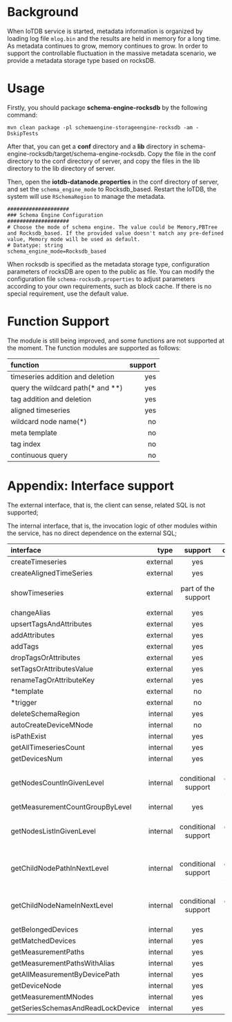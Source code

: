<!--

    Licensed to the Apache Software Foundation (ASF) under one
    or more contributor license agreements.  See the NOTICE file
    distributed with this work for additional information
    regarding copyright ownership.  The ASF licenses this file
    to you under the Apache License, Version 2.0 (the
    "License"); you may not use this file except in compliance
    with the License.  You may obtain a copy of the License at
    
        http://www.apache.org/licenses/LICENSE-2.0
    
    Unless required by applicable law or agreed to in writing,
    software distributed under the License is distributed on an
    "AS IS" BASIS, WITHOUT WARRANTIES OR CONDITIONS OF ANY
    KIND, either express or implied.  See the License for the
    specific language governing permissions and limitations
    under the License.

-->

# Background

When IoTDB service is started, metadata information is organized by loading log file `mlog.bin` and the results are held
in memory for a long time. As metadata continues to grow, memory continues to grow. In order to support the controllable
fluctuation in the massive metadata scenario, we provide a metadata storage type based on rocksDB.

# Usage

Firstly, you should package **schema-engine-rocksdb** by the following command:

```shell
mvn clean package -pl schemaengine-storageengine-rocksdb -am -DskipTests
```

After that, you can get a **conf** directory and a **lib** directory in
schema-engine-rocksdb/target/schema-engine-rocksdb. Copy the file in the conf directory to the conf directory of server,
and copy the files in the lib directory to the lib directory of server.

Then, open the **iotdb-datanode.properties** in the conf directory of server, and set the `schema_engine_mode` to
Rocksdb_based. Restart the IoTDB, the system will use `RSchemaRegion` to manage the metadata.

```
####################
### Schema Engine Configuration
####################
# Choose the mode of schema engine. The value could be Memory,PBTree and Rocksdb_based. If the provided value doesn't match any pre-defined value, Memory mode will be used as default.
# Datatype: string
schema_engine_mode=Rocksdb_based

```

When rocksdb is specified as the metadata storage type, configuration parameters of rocksDB are open to the public as file. You can modify the configuration file `schema-rocksdb.properties` to adjust parameters according to your own requirements, such as block cache.  If there is no special requirement, use the default value.

# Function Support

The module is still being improved, and some functions are not supported at the moment. The function modules are supported as follows:

| function | support | 
| :-----| ----: |
| timeseries addition and deletion | yes |
| query the wildcard path(* and **) | yes |
| tag addition and deletion | yes |
| aligned timeseries | yes |
| wildcard node name(*) | no |
| meta template | no |
| tag index | no |
| continuous query | no |


# Appendix: Interface support

The external interface, that is, the client can sense, related SQL is not supported;

The internal interface, that is, the invocation logic of other modules within the service, has no direct dependence on the external SQL;

| interface | type | support | comment |
| :-----| ----: | :----: | :----: |
| createTimeseries | external | yes | |
| createAlignedTimeSeries | external | yes | |
| showTimeseries | external | part of the support | not support LATEST |
| changeAlias | external | yes | |
| upsertTagsAndAttributes | external | yes | |
| addAttributes | external | yes | |
| addTags | external | yes | |
| dropTagsOrAttributes | external | yes | |
| setTagsOrAttributesValue | external | yes | |
| renameTagOrAttributeKey | external | yes | |
| *template | external | no | |
| *trigger | external | no | |
| deleteSchemaRegion | internal | yes | |
| autoCreateDeviceMNode | internal | no | |
| isPathExist | internal | yes | |
| getAllTimeseriesCount | internal | yes | |
| getDevicesNum | internal | yes | |
| getNodesCountInGivenLevel | internal | conditional support | path does not support wildcard |
| getMeasurementCountGroupByLevel | internal | yes | |
| getNodesListInGivenLevel | internal | conditional support | path does not support wildcard |
| getChildNodePathInNextLevel | internal | conditional support | path does not support wildcard |
| getChildNodeNameInNextLevel | internal | conditional support | path does not support wildcard |
| getBelongedDevices | internal | yes | |
| getMatchedDevices | internal | yes | |
| getMeasurementPaths | internal | yes | |
| getMeasurementPathsWithAlias | internal | yes | |
| getAllMeasurementByDevicePath | internal | yes | |
| getDeviceNode | internal | yes | |
| getMeasurementMNodes | internal | yes | |
| getSeriesSchemasAndReadLockDevice | internal | yes | |
